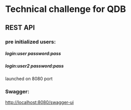 # Technical challenge for QDB
## REST API
### pre initialized users: 
##### login:user password:pass 
##### login:user2 password:pass
launched on 8080 port
### Swagger:
[http://localhost:8080/swagger-ui](http://localhost:8080/swagger-ui)

